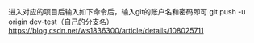 进入对应的项目后输入如下命令后，输入git的账户名和密码即可
git push -u origin dev-test（自己的分支名）
https://blog.csdn.net/ws1836300/article/details/108025711